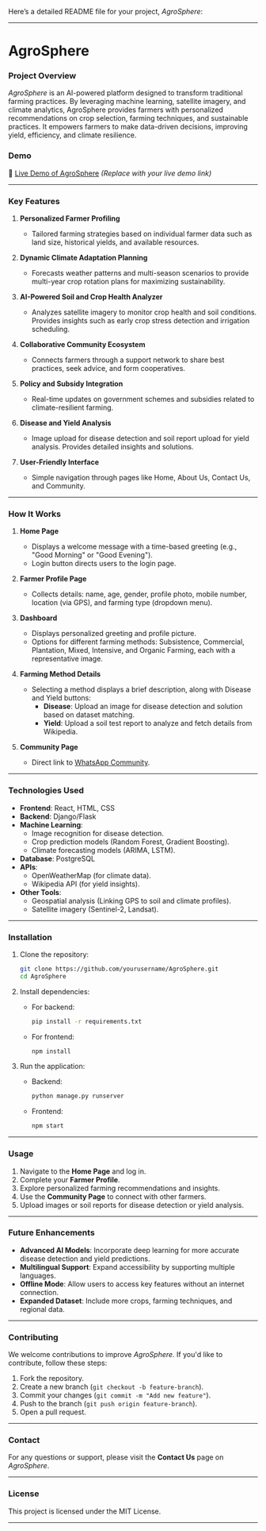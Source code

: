 Here’s a detailed README file for your project, *AgroSphere*:

---

# **AgroSphere**  

### **Project Overview**  
*AgroSphere* is an AI-powered platform designed to transform traditional farming practices. By leveraging machine learning, satellite imagery, and climate analytics, AgroSphere provides farmers with personalized recommendations on crop selection, farming techniques, and sustainable practices. It empowers farmers to make data-driven decisions, improving yield, efficiency, and climate resilience.  

### **Demo**  
🔗 [Live Demo of AgroSphere](https://agrisphere.netlify.app/) *(Replace with your live demo link)*  

---

### **Key Features**  

1. **Personalized Farmer Profiling**  
   - Tailored farming strategies based on individual farmer data such as land size, historical yields, and available resources.  

2. **Dynamic Climate Adaptation Planning**  
   - Forecasts weather patterns and multi-season scenarios to provide multi-year crop rotation plans for maximizing sustainability.  

3. **AI-Powered Soil and Crop Health Analyzer**  
   - Analyzes satellite imagery to monitor crop health and soil conditions. Provides insights such as early crop stress detection and irrigation scheduling.  

4. **Collaborative Community Ecosystem**  
   - Connects farmers through a support network to share best practices, seek advice, and form cooperatives.  

5. **Policy and Subsidy Integration**  
   - Real-time updates on government schemes and subsidies related to climate-resilient farming.  

6. **Disease and Yield Analysis**  
   - Image upload for disease detection and soil report upload for yield analysis. Provides detailed insights and solutions.  

7. **User-Friendly Interface**  
   - Simple navigation through pages like Home, About Us, Contact Us, and Community.  

---

### **How It Works**  

1. **Home Page**  
   - Displays a welcome message with a time-based greeting (e.g., "Good Morning" or "Good Evening").  
   - Login button directs users to the login page.  

2. **Farmer Profile Page**  
   - Collects details: name, age, gender, profile photo, mobile number, location (via GPS), and farming type (dropdown menu).  

3. **Dashboard**  
   - Displays personalized greeting and profile picture.  
   - Options for different farming methods: Subsistence, Commercial, Plantation, Mixed, Intensive, and Organic Farming, each with a representative image.  

4. **Farming Method Details**  
   - Selecting a method displays a brief description, along with Disease and Yield buttons:  
     - **Disease**: Upload an image for disease detection and solution based on dataset matching.  
     - **Yield**: Upload a soil test report to analyze and fetch details from Wikipedia.  

5. **Community Page**  
   - Direct link to [WhatsApp Community](https://chat.whatsapp.com/H7b5CgtK0sfHriEN1Km1cW).  

---

### **Technologies Used**  

- **Frontend**: React, HTML, CSS  
- **Backend**: Django/Flask  
- **Machine Learning**:  
  - Image recognition for disease detection.  
  - Crop prediction models (Random Forest, Gradient Boosting).  
  - Climate forecasting models (ARIMA, LSTM).  
- **Database**: PostgreSQL  
- **APIs**:  
  - OpenWeatherMap (for climate data).  
  - Wikipedia API (for yield insights).  
- **Other Tools**:  
  - Geospatial analysis (Linking GPS to soil and climate profiles).  
  - Satellite imagery (Sentinel-2, Landsat).  

---

### **Installation**  

1. Clone the repository:  
   ```bash  
   git clone https://github.com/yourusername/AgroSphere.git  
   cd AgroSphere  
   ```  

2. Install dependencies:  
   - For backend:  
     ```bash  
     pip install -r requirements.txt  
     ```  
   - For frontend:  
     ```bash  
     npm install  
     ```  

3. Run the application:  
   - Backend:  
     ```bash  
     python manage.py runserver  
     ```  
   - Frontend:  
     ```bash  
     npm start  
     ```  

---

### **Usage**  

1. Navigate to the **Home Page** and log in.  
2. Complete your **Farmer Profile**.  
3. Explore personalized farming recommendations and insights.  
4. Use the **Community Page** to connect with other farmers.  
5. Upload images or soil reports for disease detection or yield analysis.  

---

### **Future Enhancements**  

- **Advanced AI Models**: Incorporate deep learning for more accurate disease detection and yield predictions.  
- **Multilingual Support**: Expand accessibility by supporting multiple languages.  
- **Offline Mode**: Allow users to access key features without an internet connection.  
- **Expanded Dataset**: Include more crops, farming techniques, and regional data.  

---

### **Contributing**  

We welcome contributions to improve *AgroSphere*. If you'd like to contribute, follow these steps:  

1. Fork the repository.  
2. Create a new branch (`git checkout -b feature-branch`).  
3. Commit your changes (`git commit -m "Add new feature"`).  
4. Push to the branch (`git push origin feature-branch`).  
5. Open a pull request.  

---

### **Contact**  

For any questions or support, please visit the **Contact Us** page on *AgroSphere*.  

---  

### **License**  

This project is licensed under the MIT License.  

---  

